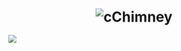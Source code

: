 <h1 align="center">
  <img src="https://media.discordapp.net/attachments/897743396070912030/897758122968498176/praise_banner4.png?width=1618&height=910" alt="cChimney" />
</h1>

<a>
    <img src="https://komarev.com/ghpvc/?username=cChimney">
</a>

